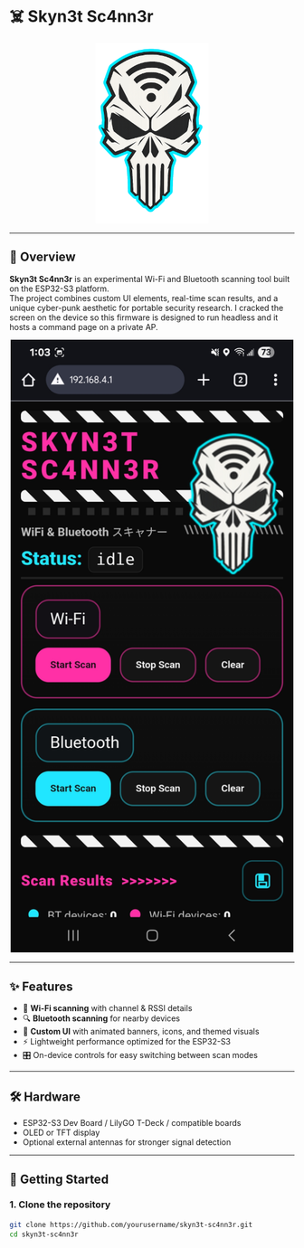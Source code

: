 # ☠️ Skyn3t Sc4nn3r

<p align="center">
  <img src="skull.png" alt="Logo" width="200"/>
</p>

---

## 📡 Overview
**Skyn3t Sc4nn3r** is an experimental Wi-Fi and Bluetooth scanning tool built on the ESP32-S3 platform.  
The project combines custom UI elements, real-time scan results, and a unique cyber-punk aesthetic for portable security research. I cracked the screen on the device so this firmware is designed to run headless and it hosts a command page on a private AP. 

<p align="center">
  <img src="1000016183.jpg" alt="Screenshot" width="500"/>
</p>

---

## ✨ Features
- 🔎 **Wi-Fi scanning** with channel & RSSI details  
- 🔍 **Bluetooth scanning** for nearby devices  
- 🎨 **Custom UI** with animated banners, icons, and themed visuals  
- ⚡ Lightweight performance optimized for the ESP32-S3  
- 🎛️ On-device controls for easy switching between scan modes  

---

## 🛠️ Hardware
- ESP32-S3 Dev Board / LilyGO T-Deck / compatible boards  
- OLED or TFT display  
- Optional external antennas for stronger signal detection  

---

## 🚀 Getting Started

### 1. Clone the repository
```bash
git clone https://github.com/yourusername/skyn3t-sc4nn3r.git
cd skyn3t-sc4nn3r
